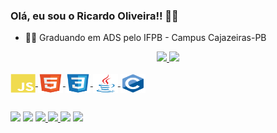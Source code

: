 ### Olá, eu sou o Ricardo Oliveira!! 🙋‍♂️

- 👨‍🎓 Graduando em ADS pelo IFPB - Campus Cajazeiras-PB

<div align="center">
  <a href="https://github.com/RicardoOliveira89">
  <img height="155em" src="https://github-readme-stats.vercel.app/api?username=RicardoOliveira89&show_icons=true&theme=dark&include_all_commits=true&count_private=true"/>
  <img height="155em" src="https://github-readme-stats.vercel.app/api/top-langs/?username=RicardoOliveira&layout=compact&langs_count=7&theme=dark"/>
</div>
  
<div style="display: inline_block"><br>
  <img align="center" alt="Ricardo-Js" height="30" width="40" src="https://raw.githubusercontent.com/devicons/devicon/master/icons/javascript/javascript-plain.svg">
  <img align="center" alt="Ricardo-HTML" height="30" width="40" src="https://raw.githubusercontent.com/devicons/devicon/master/icons/html5/html5-original.svg">
  <img align="center" alt="Ricardo-CSS" height="30" width="40" src="https://raw.githubusercontent.com/devicons/devicon/master/icons/css3/css3-original.svg">
  <img align="center" alt="Ricardo-Java" height="30" width="40" src="https://raw.githubusercontent.com/devicons/devicon/master/icons/java/java-original.svg">
  <img align="center" alt="Ricardo-C" height="30" width="40" src="https://raw.githubusercontent.com/devicons/devicon/master/icons/c/c-original.svg">
  
</div>
  
  ##
  
<div> 
  
  <a href="https://www.linkedin.com/in/paulo-ricardo-oliveira-dos-santos-30374b11a/" target="_blank"><img src="https://img.shields.io/badge/-LinkedIn-%230077B5?style=for-the-badge&logo=linkedin&logoColor=white" target="_blank"></a> 
  <a href = "mailto:ricardooliveiradev@gmail.com"><img src="https://img.shields.io/badge/-Gmail-%23333?style=for-the-badge&logo=Gmail&logoColor=white" target="_blank"></a>
  <a href="https://api.whatsapp.com/send?phone=5583996377205&text=Ol%C3%A1,%20eu%20sou%20Ricardo%20Oliveira,%20deixe%20sua%20mensagem." target="_blank" class="float"><img src="https://img.shields.io/badge/-WhatsApp-E12B5?style=for-the-badge&logo=WhatsApp&logoColor=white">
   <a href="https://t.me/RicardoOliveira89" target="_blank" class="float"><img src="https://img.shields.io/badge/-Telegram-%230077B5?style=for-the-badge&logo=telegram&logoColor=white%22%20target=%22_blank%22">
  <a href="https://www.instagram.com/ricardo_oliveira_s/" target="_blank"><img src="https://img.shields.io/badge/-Instagram-%23E4405F?style=for-the-badge&logo=instagram&logoColor=white" target="_blank"></a>
 <a href="https://discord.com/channels/@me/721893845129756733" target="_blank"><img src="https://img.shields.io/badge/Discord-7289DA?style=for-the-badge&logo=discord&logoColor=white" target="_blank"></a> 
 
</div>
